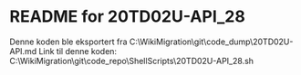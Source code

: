 # README for 20TD02U-API_28
Denne koden ble eksportert fra C:\WikiMigration\git\code_dump\20TD02U-API.md
Link til denne koden: C:\WikiMigration\git\code_repo\ShellScripts\20TD02U-API_28.sh
